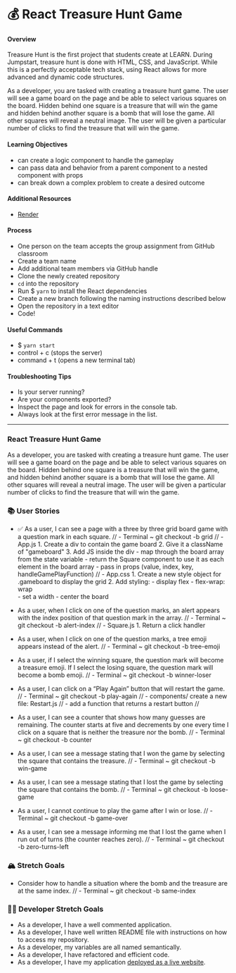 # 💰 React Treasure Hunt Game

#### Overview

Treasure Hunt is the first project that students create at LEARN. During Jumpstart, treasure hunt is done with HTML, CSS, and JavaScript. While this is a perfectly acceptable tech stack, using React allows for more advanced and dynamic code structures.

As a developer, you are tasked with creating a treasure hunt game. The user will see a game board on the page and be able to select various squares on the board. Hidden behind one square is a treasure that will win the game and hidden behind another square is a bomb that will lose the game. All other squares will reveal a neutral image. The user will be given a particular number of clicks to find the treasure that will win the game.

#### Learning Objectives

- can create a logic component to handle the gameplay
- can pass data and behavior from a parent component to a nested component with props
- can break down a complex problem to create a desired outcome

#### Additional Resources

- [Render](https://render.com/docs/deploy-create-react-app)

#### Process

- One person on the team accepts the group assignment from GitHub classroom
- Create a team name
- Add additional team members via GitHub handle
- Clone the newly created repository
- `cd` into the repository
- Run $ `yarn` to install the React dependencies
- Create a new branch following the naming instructions described below
- Open the repository in a text editor
- Code!

#### Useful Commands

- $ `yarn start`
- control + c (stops the server)
- command + t (opens a new terminal tab)

#### Troubleshooting Tips

- Is your server running?
- Are your components exported?
- Inspect the page and look for errors in the console tab.
- Always look at the first error message in the list.

---

### React Treasure Hunt Game

As a developer, you are tasked with creating a treasure hunt game. The user will see a game board on the page and be able to select various squares on the board. Hidden behind one square is a treasure that will win the game, and hidden behind another square is a bomb that will lose the game. All other squares will reveal a neutral image. The user will be given a particular number of clicks to find the treasure that will win the game.

### 📚 User Stories

-  ✅ As a user, I can see a page with a three by three grid board game with a question mark in each square.
    // - Terminal ~ git checkout -b grid
    // - App.js 
        1. Create a div to contain the game board 
        2. Give it a className of "gameboard"
        3. Add JS inside the div
            - map through the board array from the state variable
            - return the Square component to use it as each element in the board array
                - pass in props (value, index, key, handleGamePlayFunction)
    // - App.css
        1. Create a new style object for .gameboard to display the grid
        2. Add styling:
            - display flex 
            - flex-wrap: wrap  
            - set a width 
            - center the board
   
- As a user, when I click on one of the question marks, an alert appears with the index position of that question mark in the array.
    // - Terminal ~ git checkout -b alert-index
    // - Square.js
        1. Return a click handler 

- As a user, when I click on one of the question marks, a tree emoji appears instead of the alert.
    // - Terminal ~ git checkout -b tree-emoji

- As a user, if I select the winning square, the question mark will become a treasure emoji. If I select the losing square, the question mark will become a bomb emoji.
    // - Terminal ~ git checkout -b winner-loser

- As a user, I can click on a “Play Again” button that will restart the game.
    // - Terminal ~ git checkout -b play-again
       // - components/ create a new file: Restart.js
        // - add a function that returns a restart button 
        // 

- As a user, I can see a counter that shows how many guesses are remaining. The counter starts at five and decrements by one every time I click on a square that is neither the treasure nor the bomb.
    // - Terminal ~ git checkout -b counter

- As a user, I can see a message stating that I won the game by selecting the square that contains the treasure.
    // - Terminal ~ git checkout -b win-game


- As a user, I can see a message stating that I lost the game by selecting the square that contains the bomb.
    // - Terminal ~ git checkout -b loose-game

- As a user, I cannot continue to play the game after I win or lose.
    // - Terminal ~ git checkout -b game-over

- As a user, I can see a message informing me that I lost the game when I run out of turns (the counter reaches zero).
    // - Terminal ~ git checkout -b zero-turns-left


### 🏔 Stretch Goals

- Consider how to handle a situation where the bomb and the treasure are at the same index.
    // - Terminal ~ git checkout -b same-index

### 👩‍💻 Developer Stretch Goals

- As a developer, I have a well commented application.
- As a developer, I have well written README file with instructions on how to access my repository.
- As a developer, my variables are all named semantically.
- As a developer, I have refactored and efficient code.
- As a developer, I have my application [deployed as a live website](https://render.com/docs/deploy-create-react-app).
